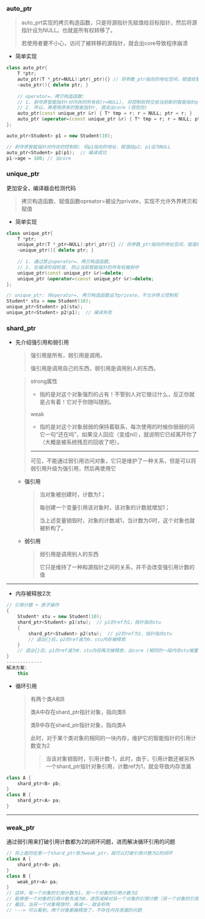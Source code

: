 ### auto_ptr

> auto_prt实现的拷贝构造函数，只是将源指针先赋值给目标指针，然后将源指针设为NULL。也就是所有权转移了。
>
> 若使用者要不小心，访问了被转移的源指针，就会出core导致程序崩溃

- 简单实现

```c++
class auto_ptr{
	T *ptr;
    auto_ptr(T *_ptr=NULL):ptr(_ptr){} // 将参数_ptr指向的地址空间，赋值给智能指针的ptr成员
    ~auto_ptr(){ delete ptr; }
	
    // operator=、拷贝构造函数:
    // 1. 剥夺原智能指针r对内存的所有权(r=NULL), 将控制权转交给当前新的智能指针ptr
    // 2. 所以，再使用原来的智能指针r, 就会出core (很危险)
    auto_ptr(const unique_ptr &r) { T* tmp = r; r = NULL; ptr = r; }
    auto_ptr &operator=(const unique_ptr &r) { T* tmp = r; r = NULL; ptr = r; }
};
```

```c++
auto_ptr<Student> p1 = new Student(10);

// 剥夺原智能指针对内存的控制权: 将p1指向的地址，赋值给p2; p1设为NULL
auto_ptr<Student> p2(p1);  // 编译成功
p1->age = 100; // 出core
```

### unique_ptr

更加安全，编译器会检测代码

> 拷贝构造函数、赋值函数opreator=被设为private，实现不允许外界拷贝和赋值

- 简单实现

```c++
class unique_ptr{
	T *ptr;
    unique_ptr(T *_ptr=NULL):ptr(_ptr){} // 将参数_ptr指向的地址空间，赋值给智能指针的ptr成员
    ~unique_ptr(){ delete ptr; }
	
    // 1. 通过禁止operator=、拷贝构造函数,
    // 2. 在编译阶段检查, 防止当前智能指针的所有权被剥夺
    unique_ptr(const unique_ptr &r)=delete;
    unique_ptr &operator=(const unique_ptr &r)=delete;
};
```

```c++
// unique_ptr: 将operator=, 拷贝构造函数设为private，不允许转义控制权
Student* stu = new Student(10);
unique_ptr<Student> p1(stu);
unique_ptr<Student> p2(p1);  // 编译失败
```

### shard_ptr

- 先介绍强引用和弱引用

  > 强引用是所有，弱引用是调用。
  >
  > 强引用是调用自己的东西，弱引用是调用别人的东西。

  > strong属性
  >
  > - 指的是对这个对象强烈的占有！不管别人对它做过什么，反正你就是占有着！它对于你随叫随到。
  >
  > weak
  >
  > - 指的是对这个对象弱弱的保持着联系，每次使用的时候你弱弱的问它一句“还在吗”，如果没人回应（变成nil），就说明它已经离开你了（大概是被系统残忍的回收了吧）。
  >
  > ----
  >
  > 可见，不能通过弱引用访问对象，它只是维护了一种关系，但是可以将弱引用升级为强引用，然后再使用它

  - 强引用

    > 当对象被创建时，计数为1；
    >
    > 每创建一个变量引用该对象时，该对象的计数就增加1；
    >
    > 当上述变量销毁时，对象的计数减1，当计数为0时，这个对象也就被析构了。

  - 弱引用

    > 弱引用是调用别人的东西
    >
    > 它只是维持了一种和源指针之间的关系，并不会改变强引用计数的值

---

- 内存被释放2次

```c++
// 引用计数 + 原子操作
{
    Student* stu = new Student(10);
    shard_ptr<Student> p1(stu);  // p1的ref为1，指针指向stu
    {
        shard_ptr<Student> p2(stu);  // p2的ref为1，指针指向stu
        // 退出{}后，p2的ref减为0，stu内存被释放
    }
	// 退出{}后，p1的ref减为0，stu内存再次被释放，出core (相同的一段内存stu被重复释放)
}
-------------
解决方案: 
	this
```

- 循环引用

  > 有两个类A和B
  >
  > 类A中存在shard_ptr指针对象，指向类B
  >
  > 类B中存在shard_ptr指针对象，指向类A
  >
  > 此时，对于某个类对象的相同的一块内存，维护它的智能指针的引用计数变为2
  >
  > > 当该对象销毁时，引用计数-1，此时，由于，引用计数还被另外一个shard_ptr指针对象引用，计数ref为1，就会导致内存泄漏

```c++
class A {
    shard_ptr<B> pb;
}
class B {
    shard_ptr<A> pa;
}
```



---

### weak_ptr

通过弱引用来打破引用计数都为2的闭环问题，进而解决循环引用的问题

```c++
// 将上面的任意一个shard_ptr改为weak_ptr，就可以打破引用计数为2的闭环
class A {
    shard_ptr<B> pb;
}
class B {
    weak_ptr<A> pa;
}
// 这样，有一个对象的引用计数为1，另一个对象的引用计数为2
// 能够使一个对象的引用计数先减为0，进而减掉对另一个对象的引用计数（另一个对象的引用计数就会减一而变为1）
// 最后，当另一个对象释放时，再减一，就会析构
// ---> 可以看到，两个对象都被释放了，不存在内存泄漏的问题
```

